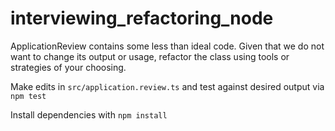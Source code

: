 # interviewing_refactoring_node
ApplicationReview contains some less than ideal code. Given that we do not want to change its output or usage, refactor the class using tools or strategies of your choosing.

Make edits in `src/application.review.ts` and test against desired output via `npm test`

Install dependencies with `npm install`
